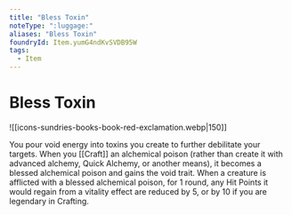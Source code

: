 ```yaml
---
title: "Bless Toxin"
noteType: ":luggage:"
aliases: "Bless Toxin"
foundryId: Item.yumG4ndKvSVDB95W
tags:
  - Item
---
```


# Bless Toxin
![[icons-sundries-books-book-red-exclamation.webp|150]]

You pour void energy into toxins you create to further debilitate your targets. When you [[Craft]] an alchemical poison (rather than create it with advanced alchemy, Quick Alchemy, or another means), it becomes a blessed alchemical poison and gains the void trait. When a creature is afflicted with a blessed alchemical poison, for 1 round, any Hit Points it would regain from a vitality effect are reduced by 5, or by 10 if you are legendary in Crafting.
